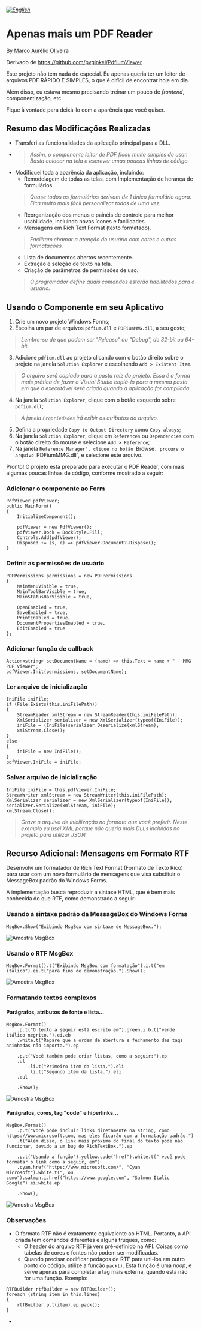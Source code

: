###### [<img src="flag-us.png" alt="English">](readme.md)
# Apenas mais um PDF Reader

By [Marco Aurélio Oliveira](https://maurelio.com.br)

Derivado de https://github.com/pvginkel/PdfiumViewer

Este projeto não tem nada de especial. Eu apenas queria ter um leitor de arquivos PDF RÁPIDO E SIMPLES, o que é difícil de encontrar hoje em dia.

Além disso, eu estava mesmo precisando treinar um pouco de *frontend*, componentização, etc.

Fique à vontade para deixá-lo com a aparência que você quiser.

## Resumo das Modificações Realizadas
- Transferi as funcionalidades da aplicação principal para a DLL.
- >*Assim, o componente leitor de PDF ficou muito simples de usar. Basta colocar na tela e escrever umas poucas linhas de código.* 
- Modifiquei toda a aparência da aplicação, incluindo:
  - Remodelagem de todas as telas, com Implementação de herança de formulários.
  >*Quase todos os formulários derivam de 1 único formulário agora. Fica muito mais fácil personalizar todos de uma vez.*
  - Reorganização dos menus e painéis de controle para melhor usabilidade, incluindo novos ícones e facilidades.
  - Mensagens em Rich Text Format (texto formatado).
  >*Facilitam chamar a atenção do usuário com cores e outras formatações.*
  - Lista de documentos abertos recentemente.
  - Extração e seleção de texto na tela.
  - Criação de parâmetros de permissões de uso.
  >*O programador define quais comandos estarão habilitados para o usuário.*

## Usando o Componente em seu Aplicativo
1. Crie um novo projeto Windows Forms;
2. Escolha um par de arquivos `pdfium.dll` e `PDFiumMMG.dll`, a seu gosto;
>*Lembre-se de que podem ser "Release" ou "Debug", de 32-bit ou 64-bit.*
3. Adicione `pdfium.dll` ao projeto clicando com o botão direito sobre o projeto na janela `Solution Explorer` e escolhendo `Add > Existent Item`.
>*O arquivo será copiado para a pasta raiz do projeto. Essa é a forma mais prática de fazer o Visual Studio copiá-lo para a mesma pasta em que o executável será criado quando a aplicação for compilada.*
4. Na janela `Solution Explorer`, clique com o botão esquerdo sobre `pdfium.dll`;
>*A janela `Propriedades` irá exibir os atributos do arquivo.*
5. Defina a propriedade `Copy to Output Directory` como `Copy always`;
6. Na janela `Solution Explorer`, clique em `References` ou `Dependencies` com o botão direito do mouse e selecione `Add > Reference`;
7. Na janela `Reference Manager", clique no botão `Browse`, procure o arquivo `PDFiumMMG.dll`, e selecione este arquivo.

Pronto! O projeto está preparado para executar o PDF Reader, com mais algumas poucas linhas de código, conforme mostrado a seguir:
### Adicionar o componente ao Form
```
PdfViewer pdfViewer;
public MainForm()
{
    InitializeComponent();

    pdfViewer = new PdfViewer();
    pdfViewer.Dock = DockStyle.Fill;
    Controls.Add(pdfViewer);
    Disposed += (s, e) => pdfViewer.Document?.Dispose();
}
```
### Definir as permissões de usuário
```
PDFPermissions permissions = new PDFPermissions
{
    MainMenuVisible = true,
    MainToolBarVisible = true,
    MainStatusBarVisible = true,

    OpenEnabled = true,
    SaveEnabled = true,
    PrintEnabled = true,
    DocumentPropertiesEnabled = true,
    EditEnabled = true
};
```
### Adicionar função de callback
```
Action<string> setDocumentName = (name) => this.Text = name + " - MMG PDF Viewer";
pdfViewer.Init(permissions, setDocumentName);
```
### Ler arquivo de inicialização
```
IniFile iniFile;
if (File.Exists(this.iniFilePath))
{
    StreamReader xmlStream = new StreamReader(this.iniFilePath);
    XmlSerializer serializer = new XmlSerializer(typeof(IniFile));
    iniFile = (IniFile)serializer.Deserialize(xmlStream);
    xmlStream.Close();
}
else
{
    iniFile = new IniFile();
}
pdfViewer.IniFile = iniFile;
```
### Salvar arquivo de inicialização
```
IniFile iniFile = this.pdfViewer.IniFile;
StreamWriter xmlStream = new StreamWriter(this.iniFilePath);
XmlSerializer serializer = new XmlSerializer(typeof(IniFile));
serializer.Serialize(xmlStream, iniFile);
xmlStream.Close();
```
>*Grave o arquivo de inicilização no formato que você preferir. Neste exemplo eu usei XML porque não queria mais DLLs incluídas no projeto para utilizar JSON.*

## Recurso Adicional: Mensagens em Formato RTF
Desenvolvi um formatador de Rich Text Format (Formato de Texto Rico) para usar com um novo formulário de mensagens que visa substituir o MessageBox padrão do Windows Forms.

A implementação busca reproduzir a sintaxe HTML, que é bem mais conhecida do que RTF, como demonstrado a seguir:

### Usando a sintaxe padrão da MessageBox do Windows Forms
```
MsgBox.Show("Exibindo MsgBox com sintaxe de MessageBox.");
```
![Amostra MsgBox](/imgs/msgbox-01.png "MsgBox com sintaxe de MessageBox")

### Usando o RTF MsgBox
```
MsgBox.Format().t("Exibindo MsgBox com formatação").i.t("em itálico").ei.t("para fins de demonstração.").Show();
```
![Amostra MsgBox](/imgs/msgbox-02.png "MsgBox com formatação RTF")

### Formatando textos complexos
#### Parágrafos, atributos de fonte e lista...
```
MsgBox.Format()
    .p.t("O texto a seguir está escrito em").green.i.b.t("verde itálico negrito.").ei.eb
    .white.t("Repare que a ordem de abertura e fechamento das tags aninhadas não importa.").ep

    .p.t("Você também pode criar listas, como a seguir:").ep
    .ul
        .li.t("Primeiro item da lista.").eli
        .li.t("Segundo item da lista.").eli
    .eul

    .Show();
```
![Amostra MsgBox](/imgs/msgbox-03.png "Parágrafos, cores e lista")

#### Parágrafos, cores, tag "code" e hiperlinks...
```
MsgBox.Format()
    .p.t("Você pode incluir links diretamente na string, como https://www.microsoft.com, mas eles ficarão com a formatação padrão.")
    .t("Além disso, o link mais próximo do final do texto pode não funcionar, devido a um bug do RichTextBox.").ep

    .p.t("Usando a função").yellow.code("href").white.t(" você pode formatar o link como a seguir, em")
    .cyan.href("https://www.microsoft.com/", "Cyan Microsoft").white.t(", ou como").salmon.i.href("https://www.google.com", "Salmon Italic Google").ei.white.ep

    .Show();
```
![Amostra MsgBox](/imgs/msgbox-04.png "Parágrafos, cores e hiperlinks")
### Observações
- O formato RTF não é exatamente equivalente ao HTML. Portanto, a API criada tem comandos diferentes e alguns truques, como:
  - O header do arquivo RTF já vem pré-definido na API. Coisas como tabelas de cores e fontes não podem ser modificadas.
  - Quando precisar codificar pedaços de RTF para uni-los em outro ponto do código, utilize a função `pack()`. Esta função é uma *noop*, e serve apenas para completar a tag mais externa, quando esta não for uma função. Exemplo:
```
RTFBuilder rtfBuilder = new RTFBuilder();
foreach (string item in this.lines)
{
    rtfBuilder.p.t(item).ep.pack();
}
```
  -
